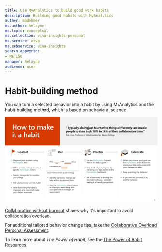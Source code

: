 ```yaml
---
title: Use MyAnalytics to build good work habits
description: Building good habits with MyAnalytics
author: madehmer
ms.author: helayne
ms.topic: conceptual
ms.collection: viva-insights-personal 
ms.service: viva 
ms.subservice: viva-insights 
search.appverid: 
- MET150 
manager: helayne
audience: user
---
```


# Habit-building method

You can turn a selected behavior into a habit by using MyAnalytics and the habit-building method, which is based on behavioral science.

![How to make it a habit.](../../../Images/MyA/use/how-to-make-it-a-habit.png)

[Collaboration without burnout](https://insights.office.com/collaboration/collaboration-without-burning-out/) shares why it's important to avoid collaboration overload.

For additional tailored behavior change tips, take the [Collaborative Overload Personal Assessment](https://www.networkassessments.org/).

To learn more about _The Power of Habit_, see the [The Power of Habit Resources](http://charlesduhigg.com/resources/).
